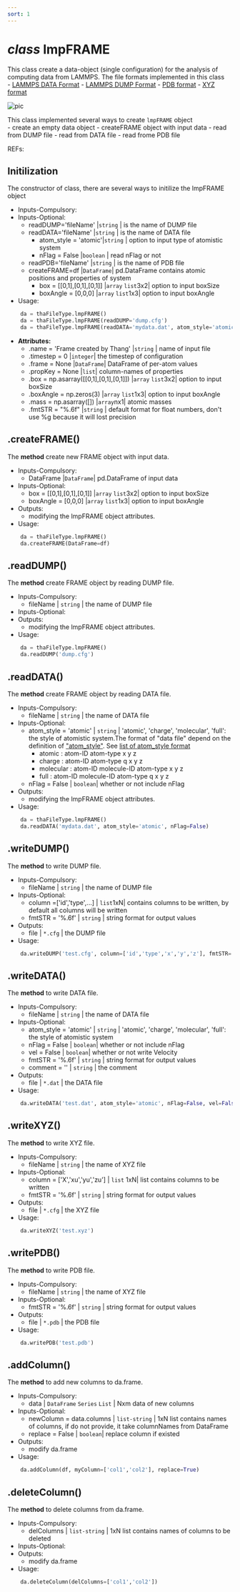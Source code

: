 ```yaml
---
sort: 1
---
```


# *class* lmpFRAME

This class create a data-object (single configuration) for the analysis of computing data from LAMMPS. The file formats implemented in this class <br>
	- [LAMMPS DATA Format](https://docs.lammps.org/2001/data_format.html)
	- [LAMMPS DUMP Format](https://docs.lammps.org/dump.html)
	- [PDB format](https://ftp.wwpdb.org/pub/pdb/doc/format_descriptions/Format_v33_Letter.pdf)
	- [XYZ format](https://www.cgl.ucsf.edu/chimera/docs/UsersGuide/xyz.html)

![pic](https://icme.hpc.msstate.edu/mediawiki/images/e/e7/4kovito.gif)

This class implemented several ways to create `lmpFRAME` object <br>
	- create an empty data object
	- createFRAME object with input data
	- read from DUMP file 
	- read from DATA file 
	- read frome PDB file 

REFs:


## Initilization
The constructor of class, there are several ways to initilize the lmpFRAME object
* Inputs-Compulsory: <br>
* Inputs-Optional: <br> 
	- readDUMP='fileName' |`string` | is the name of DUMP file
	- readDATA='fileName' |`string` | is the name of DATA file
		- atom_style = 'atomic'|`string` | option to input type of atomistic system
		- nFlag = False        |`boolean` | read nFlag or not
	- readPDB='fileName' |`string` | is the name of PDB file
	- createFRAME=df |`DataFrame`| pd.DataFrame contains atomic positions and properties of system
		- box = [[0,1],[0,1],[0,1]]	|`array` `list`3x2| option to input boxSize
		- boxAngle = [0,0,0]        |`array` `list`1x3| option to input boxAngle
* Usage: <br> 
```python
	da = thaFileType.lmpFRAME()
	da = thaFileType.lmpFRAME(readDUMP='dump.cfg')
	da = thaFileType.lmpFRAME(readDATA='mydata.dat', atom_style='atomic', nFlag=False)
```
* **Attributes:** <br> 
	- .name     = 'Frame created by Thang' |`string` | name of input file
	- .timestep = 0   |`integer`| the timestep of configuration
	- .frame    = None |`DataFrame`| DataFrame of per-atom values
	- .propKey  = None |`list`| column-names of properties
	- .box		= np.asarray([[0,1],[0,1],[0,1]]) |`array` `list`3x2| option to input boxSize
	- .boxAngle = np.zeros(3)   				|`array` `list`1x3| option to input boxAngle
	- .mass		= np.asarray([])  |`array`nx1|	atomic masses
	- .fmtSTR 	= "%.6f" |`string` | default format for float numbers, don't use %g because it will lost precision


## .createFRAME()
The **method** create new FRAME object with input data.
* Inputs-Compulsory: <br>
	- DataFrame			|`DataFrame`| pd.DataFrame of input data
* Inputs-Optional: <br> 
	- box = [[0,1],[0,1],[0,1]]	|`array` `list`3x2| option to input boxSize
	- boxAngle = [0,0,0]        |`array` `list`1x3| option to input boxAngle
* Outputs: <br> 
	- modifying the lmpFRAME object attributes.
* Usage: <br> 
```python
	da = thaFileType.lmpFRAME()
	da.createFRAME(DataFrame=df)
```

## .readDUMP()
The **method** create FRAME object by reading DUMP file.
* Inputs-Compulsory: <br>
	- fileName   			| `string` | the name of DUMP file 
* Inputs-Optional: <br> 
* Outputs: <br> 
	- modifying the lmpFRAME object attributes.
* Usage: <br> 
```python
	da = thaFileType.lmpFRAME()
	da.readDUMP('dump.cfg')
```

## .readDATA()
The **method** create FRAME object by reading DATA file.
* Inputs-Compulsory: <br>
	- fileName   			| `string` | the name of DATA file 
* Inputs-Optional: <br> 
	- atom_style = 'atomic'	| `string` | 'atomic', 'charge', 'molecular', 'full': the style of atomistic system.The format of "data file" depend on the definition of ["atom_style"](https://lammps.sandia.gov/doc/atom_style.html). See [list of atom_style format](https://lammps.sandia.gov/doc/read_data.html#description)
		- atomic      : atom-ID atom-type x y z
		- charge      : atom-ID atom-type q x y z
		- molecular   : atom-ID molecule-ID atom-type x y z
		- full        : atom-ID molecule-ID atom-type q x y z
	- nFlag		= False    	| `boolean`| whether or not include nFlag 
* Outputs: <br> 
	- modifying the lmpFRAME object attributes.
* Usage: <br> 
```python
	da = thaFileType.lmpFRAME()
	da.readDATA('mydata.dat', atom_style='atomic', nFlag=False)
```



## .writeDUMP()
The **method** to write DUMP file.
* Inputs-Compulsory: <br>
	- fileName   			| `string` | the name of DUMP file 
* Inputs-Optional: <br> 
	- column =['id','type',...] | `list`1xN| contains columns to be written, by default all columns will be written 
	- fmtSTR	= '%.6f'   	| `string` | string format for output values 
* Outputs: <br> 			
	- file 					| `*.cfg`  | the DUMP file 
* Usage: <br> 
```python
	da.writeDUMP('test.cfg', column=['id','type','x','y','z'], fmtSTR='%.4f')
```

## .writeDATA()
The **method** to write DATA file.
* Inputs-Compulsory: <br>
	- fileName   			| `string` | the name of DATA file 
* Inputs-Optional: <br> 
	- atom_style = 'atomic'	| `string` | 'atomic', 'charge', 'molecular', 'full': the style of atomistic system 
	- nFlag		= False    	| `boolean`| whether or not include nFlag 
	- vel 		= False    	| `boolean`| whether or not write Velocity 
	- fmtSTR	= '%.6f'   	| `string` | string format for output values 
	- comment   = ''      	| `string` | the comment 
* Outputs: <br> 			
	- file 					| `*.dat`  | the DATA file 
* Usage: <br> 
```python
	da.writeDATA('test.dat', atom_style='atomic', nFlag=False, vel=False, fmtSTR='%.4f')
```

## .writeXYZ()
The **method** to write XYZ file.
* Inputs-Compulsory: <br>
	- fileName   			| `string` | the name of XYZ file 
* Inputs-Optional: <br> 
	- column 	= ['X','xu','yu','zu'] | `list` 1xN| list contains columns to be written  
	- fmtSTR	= '%.6f'   	| `string` | string format for output values 
* Outputs: <br> 			
	- file 					| `*.cfg`  | the XYZ file 
* Usage: <br> 
```python
	da.writeXYZ('test.xyz')
```

## .writePDB()
The **method** to write PDB file.
* Inputs-Compulsory: <br>
	- fileName   			| `string` | the name of XYZ file 
* Inputs-Optional: <br> 
	- fmtSTR	= '%.6f'   	| `string` | string format for output values 
* Outputs: <br> 			
	- file 					| `*.pdb`  | the PDB file 
* Usage: <br> 
```python
	da.writePDB('test.pdb')
```

## .addColumn()
The **method** to add new columns to da.frame.
* Inputs-Compulsory: <br>
	- data   			| `DataFrame` `Series` `List` | Nxm data of new columns
* Inputs-Optional: <br> 
	- newColumn	= data.columns | `list-string` | 1xN list contains names of columns, if do not provide, it take columnNames from DataFrame
	- replace	= False | `boolean`| replace column if existed
* Outputs: <br> 			
	- modify da.frame
* Usage: <br> 
```python
	da.addColumn(df, myColumn=['col1','col2'], replace=True)
```

## .deleteColumn()
The **method** to delete columns from da.frame.
* Inputs-Compulsory: <br>
	- delColumns	      | `list-string` | 1xN list contains names of columns to be deleted
* Inputs-Optional: <br> 
* Outputs: <br> 			
	- modify da.frame
* Usage: <br> 
```python
	da.deleteColumn(delColumns=['col1','col2'])
```